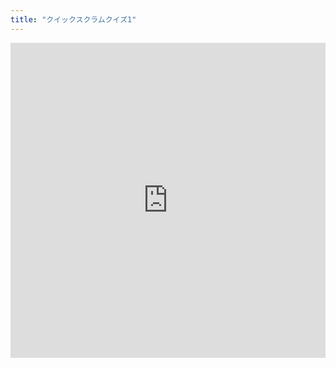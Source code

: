 ```yaml
---
title: "クイックスクラムクイズ1"
---
```

<div class="interact_responsive_padding" style="padding:100% 0 0 0;position:relative;margin-bottom:5px;"><div class="interact_responsive_wrapper" style="height:100%;left:0;position:absolute;top:0;width:100%;"><iframe id="interactApp5e0d5b06a91a750014f8a3e8" width="100%" height="100%" style="border:none;max-width:100%;margin:0;" allowTransparency="true" frameborder="0" src="https://quiz.tryinteract.com/#/5e0d5b06a91a750014f8a3e8?method=iframe"></iframe></div></div>